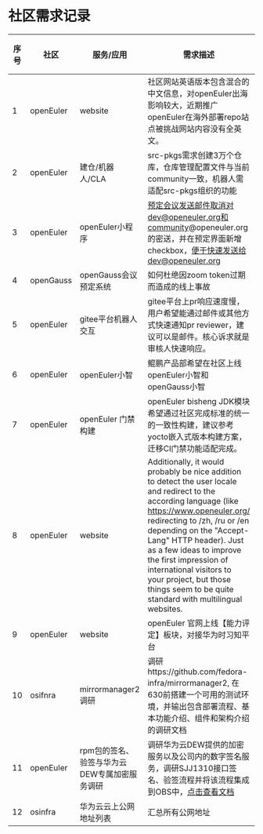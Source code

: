  # 社区需求记录

|序号|社区|服务/应用|需求描述|时间|owner|需求提交人|
|--|--|--|--|--|--|--|
| 1 |openEuler | website| 社区网站英语版本包含混合的中文信息，对openEuler出海影响较大，近期推广openEuler在海外部署repo站点被挑战网站内容没有全英文。 |2022-05-23| 金晓萱| |
| 2 | openEuler |  建仓/机器人/CLA  | src-pkgs需求创建3万个仓库，仓库管理配置文件与当前community一致，机器人需适配src-pkgs组织的功能 |2022-05-25| wanghao | 李萍|
| 3 | openEuler | openEuler小程序 | 预定会议发送邮件取消对dev@openeuler.org和community@openeuler.org的密送，并在预定界面新增checkbox，便于快速发送给dev@openeuler.org | 2022-05-25 | 刘奇 | 马全一 |
| 4 | openGauss | openGauss会议预定系统 | 如何杜绝因zoom token过期而造成的线上事故 | 2022-05-27 | 刘奇 | 钟君 |
| 5 | openEuler | gitee平台机器人交互 | gitee平台上pr响应速度慢，用户希望能通过邮件或其他方式快速通知pr reviewer，建议可以是邮件。核心诉求就是审核人快速响应。| 2022-05-27 | | suse-魏强 |
| 6 | openEuler | openEuler小智 | 鲲鹏产品部希望在社区上线openEuler小智和openGauss小智 | 2022-05-24 | 曹志/龚壮邦 | 罗盛炜/耿文元 |
| 7 | openEuler | openEuler 门禁构建| openEuler bisheng JDK模块希望通过社区完成标准的统一的一致性构建，建议参考yocto嵌入式版本构建方案，迁移CI门禁功能适配完成。| 2022-05-27 | 曹志 | 王坤 |
| 8 | openEuler | website |  Additionally, it would probably be nice addition to detect the user locale and redirect to the according language (like https://www.openeuler.org/ redirecting to /zh, /ru or /en depending on the "Accept-Lang" HTTP header). Just as a few ideas to improve the first impression of international visitors to your project, but those things seem to be quite standard with multilingual websites. | 2022-05-23 | 王杏 | |
| 9 | openEuler | website | openEuler 官网上线【能力评定】板块，对接华为时习知平台 | 2022-05-28 | 曹志 | 王景全 |
| 10 | osifnra | mirrormanager2调研 | 调研https://github.com/fedora-infra/mirrormanager2, 在630前搭建一个可用的测试环境，并输出包含部署流程、基本功能介绍、组件和架构介绍的调研文档 | 2022-05-31 | 刘奇 | 胡胜 |
| 11 | openEuler | rpm包的签名、验签与华为云DEW专属加密服务调研 | 调研华为云DEW提供的加密服务以及公司内的数字签名服务，调研SJJ1310接口签名、验签流程并将该流程集成到OBS中，[点击查看文档](https://github.com/Open-Infra-Ops/Requirement/blob/main/docs/liuqi/RPM%E6%96%87%E4%BB%B6%E7%9A%84%E7%AD%BE%E5%90%8D%E9%AA%8C%E7%AD%BE%E4%B8%8E%E5%8D%8E%E4%B8%BA%E4%BA%91DEW%E4%B8%93%E5%B1%9E%E5%8A%A0%E5%AF%86%E6%9C%8D%E5%8A%A1%E8%B0%83%E7%A0%94%E6%8A%A5%E5%91%8A.md) | 2022-05-25 | 刘奇 | 曹志 |
| 12 | osinfra | 华为云云上公网地址列表 | 汇总所有公网地址 | 2022-06-09 | 曹志 | 赵春江 |
